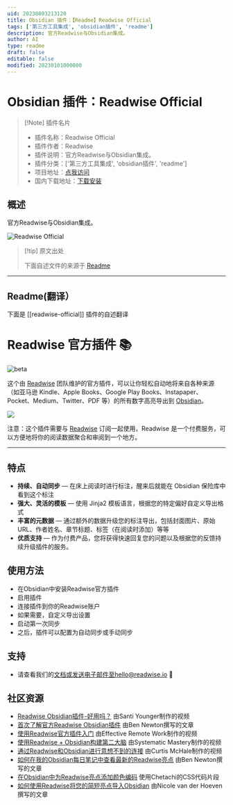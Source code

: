 ```yaml
---
uid: 20230803213120
title: Obsidian 插件：【Readme】Readwise Official
tags: ['第三方工具集成', 'obsidian插件', 'readme']
description: 官方Readwise与Obsidian集成。
author: AI
type: readme
draft: false
editable: false
modified: 20230101000000
---
```


# Obsidian 插件：Readwise Official

> [!Note] 插件名片
> - 插件名称：Readwise Official
> - 插件作者：Readwise
> - 插件说明：官方Readwise与Obsidian集成。
> - 插件分类：['第三方工具集成', 'obsidian插件', 'readme']
> - 项目地址：[点我访问](https://github.com/readwiseio/obsidian-readwise)
> - 国内下载地址：[下载安装](https://pkmer.cn/products/plugin/pluginMarket/?readwise-official)

## 概述

官方Readwise与Obsidian集成。

![Readwise Official](https://cdn.pkmer.cn/covers/readwise-official_new.gif!pkmer)

> [!tip] 原文出处
> 
>下面自述文件的来源于 [Readme](https://ghproxy.net/https://raw.githubusercontent.com/readwiseio/obsidian-readwise/master/README.md)
> 

---

## Readme(翻译）

下面是 [[readwise-official]] 插件的自述翻译



# Readwise 官方插件 📚

![beta](https://img.shields.io/badge/version-beta-orange)

这个由 [Readwise](https://readwise.io) 团队维护的官方插件，可以让你轻松自动地将来自各种来源（如亚马逊 Kindle、Apple Books、Google Play Books、Instapaper、Pocket、Medium、Twitter、PDF 等）的所有数字高亮导出到 [Obsidian](https://obsidian.md)。

![](https://raw.githubusercontent.com/readwiseio/obsidian-readwise/master/screens/readwise_obsidian_export.gif)

注意：这个插件需要与 [Readwise](https://readwise.io) 订阅一起使用，Readwise 是一个付费服务，可以方便地将你的阅读数据聚合和审阅到一个地方。

---

## 特点

* **持续、自动同步** — 在床上阅读时进行标注，醒来后就能在 Obsidian 保险库中看到这个标注
* **强大、灵活的模板** — 使用 Jinja2 模板语言，根据您的特定偏好自定义导出格式
* **丰富的元数据** — 通过额外的数据升级您的标注导出，包括封面图片、原始 URL、作者姓名、章节标题、标签（在阅读时添加）等等
* **优质支持** — 作为付费产品，您将获得快速回复您的问题以及根据您的反馈持续升级插件的服务。

## 使用方法

* 在Obsidian中安装Readwise官方插件
* 启用插件
* 连接插件到你的Readwise账户
* 如果需要，自定义导出设置
* 启动第一次同步
* 之后，插件可以配置为自动同步或手动同步

## 支持

* 请查看我们的[文档](https://help.readwise.io/article/125-how-does-the-readwise-to-obsidian-export-integration-work)或发送电子邮件至hello@readwise.io 🙂

## 社区资源

* [Readwise Obsidian插件-好用吗？](https://www.youtube.com/watch?v=g_5Pk7XwDFg) 由Santi Younger制作的视频
* [首次了解官方Readwise Obsidian插件](https://medium.com/@benenewton/first-look-at-the-official-readwise-obsidian-plugin-5d553c0d0521) 由Ben Newton撰写的文章
* [使用Readwise官方插件入门](https://www.youtube.com/watch?v=Gr7kMb-Fwj8) 由Effective Remote Work制作的视频
* [使用Readwise + Obsidian构建第二大脑](https://www.youtube.com/watch?v=2lYwz-oK_YM) 由Systematic Mastery制作的视频
* [通过Readwise和Obsidian进行意想不到的连接](https://www.youtube.com/watch?v=tUfTaEhqZU8&t=27s) 由Curtis McHale制作的视频
* [如何在我的Obsidian每日笔记中查看最新的Readwise亮点](https://benenewton.medium.com/how-i-view-my-latest-readwise-highlights-in-my-obsidian-daily-note-3d321dd6ed07) 由Ben Newton撰写的文章
* [在Obsidian中为Readwise亮点添加颜色编码](https://github.com/chetachiezikeuzor/Obsidian-Snippets/blob/main/Pretty%20Highlights.css) 使用Chetachi的CSS代码片段
* [如何使用Readwise将您的简短亮点导入Obsidian](https://nicolevanderhoeven.com/blog/20210815-shortform-to-readwise/) 由Nicole van der Hoeven撰写的文章



